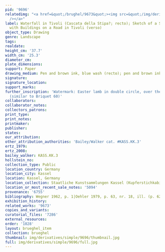 ```yaml
---
pid: '9696'
relatedimg: "<a href=&quot;/brughel/9673&quot;><img src=&quot;/img/derivatives/simple/9673/thumbnail.jpg&quot;
  /></a>"
label: Waterfall in Tivoli (Cascata della Stipa?; recto); Sketch of a Southern Landscape
  with Buildings on a Road in Tivoli (verso)
object_type: Drawing
genre: Landscape
tags: 
realdate: 
height_cm: '37.7'
width_cm: '25.3'
diameter_cm: 
plate_dimensions: 
support: Paper
drawing_medium: Pen and brown ink, blue wash (recto); pen and brown ink (verso)
signature: 
signature_location: 
support_marks: 
further_inscription: 'Watermark: Easter lamb in double circle, over the letters "PA"
  (similar to Briquet 60)'
collaborators: 
collaborator_notes: 
collectors_patrons: 
print_type: 
print_notes: 
printmaker: 
publisher: 
states: 
our_attribution: 
other_attribution_authorities: 'Bailey/Walker cat. #KASS.KK.3'
ertz_1979: 
ertz_2008: 
bailey_walker: KASS.KK.3
hollstein_no: 
collection_type: Public
location_country: Germany
location_city: Kassel
location: Kassel, Germany
location_collection: Staatliche Kunstsammlungen Kassel (Kupferstichkabinett)
location_or_most_recent_sale_notes: '5094'
provenance: '6755'
bibliography: Wegner 1962, p. 1|Oehler 1979, p. 63, nr. 18, ill. (p. 62-3)
exhibition_history: 
related_works: '9673'
copies_and_variants: 
curatorial_files: '7286'
external_resources: 
order: '1028'
layout: brueghel_item
collection: brueghel
thumbnail: img/derivatives/simple/9696/thumbnail.jpg
full: img/derivatives/simple/9696/full.jpg
---
```

